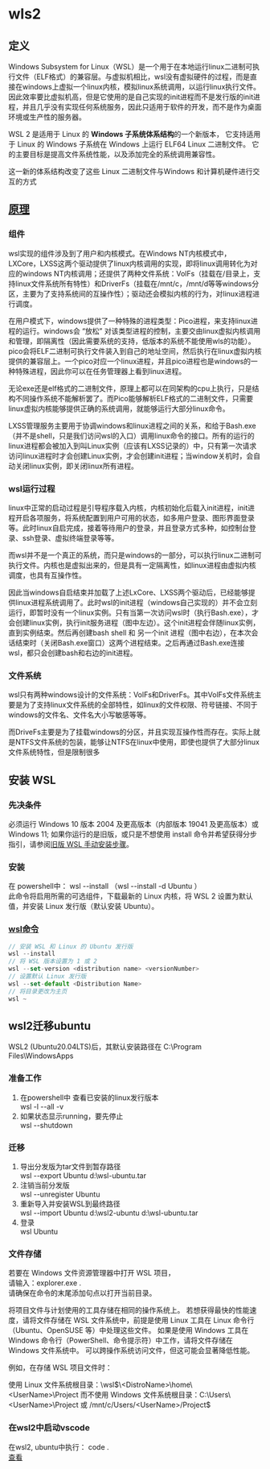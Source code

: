 # wls2
## 定义  
Windows Subsystem for Linux（WSL）是一个用于在本地运行linux二进制可执行文件（ELF格式）的兼容层。与虚拟机相比，wsl没有虚拟硬件的过程，而是直接在windows上虚拟一个linux内核，模拟linux系统调用，以运行linux执行文件。因此效率要比虚拟机高，但是它使用的是自己实现的init进程而不是发行版的init进程，并且几乎没有实现任何系统服务，因此只适用于软件的开发，而不是作为桌面环境或生产性的服务器。  

WSL 2 是适用于 Linux 的 <strong>Windows 子系统体系结构</strong>的一个新版本，
它支持适用于 Linux 的 Windows 子系统在 Windows 上运行 ELF64 Linux 二进制文件。 它的主要目标是提高文件系统性能，以及添加完全的系统调用兼容性。

这一新的体系结构改变了这些 Linux 二进制文件与Windows 和计算机硬件进行交互的方式

## [原理](https://blog.csdn.net/jdbdh/article/details/88653434)  
### 组件
wsl实现的组件涉及到了用户和内核模式。在Windows NT内核模式中，LXCore，LXSS这两个驱动提供了linux内核调用的实现，即将linux调用转化为对应的windows NT内核调用；还提供了两种文件系统：VolFs（挂载在/目录上，支持linux文件系统所有特性）和DriverFs（挂载在/mnt/c，/mnt/d等等windows分区，主要为了支持系统间的互操作性）；驱动还会模拟内核的行为，对linux进程进行调度。

在用户模式下，windows提供了一种特殊的进程类型：Pico进程，来支持linux进程的运行。windows会 “放松” 对该类型进程的控制，主要交由linux虚拟内核调用和管理，即隔离性（因此需要系统的支持，低版本的系统不能使用wls的功能）。pico会将ELF二进制可执行文件装入到自己的地址空间，然后执行在linux虚拟内核提供的兼容层上。一个pico对应一个linux进程，并且pico进程也是windows的一种特殊进程，因此你可以在任务管理器上看到linux进程。

无论exe还是elf格式的二进制文件，原理上都可以在同架构的cpu上执行，只是结构不同操作系统不能解析罢了。而Pico能够解析ELF格式的二进制文件，只需要linux虚拟内核能够提供正确的系统调用，就能够运行大部分linux命令。

LXSS管理服务主要用于协调windows和linux进程之间的关系，和给于Bash.exe（并不是shell，只是我们访问wsl的入口）调用linux命令的接口。所有的运行的linux进程都会被加入到叫Linux实例（应该有LXSS记录的）中，只有第一次请求访问linux进程时才会创建Linux实例，才会创建init进程；当window关机时，会自动关闭linux实例，即关闭linux所有进程。

### wsl运行过程
linux中正常的启动过程是引导程序载入内核，内核初始化后载入init进程，init进程开启各项服务，将系统配置到用户可用的状态，如多用户登录、图形界面登录等。此时linux自启完成，接着等待用户的登录，并且登录方式多种，如控制台登录、ssh登录、虚拟终端登录等等。

而wsl并不是一个真正的系统，而只是windows的一部分，可以执行linux二进制可执行文件。内核也是虚拟出来的，但是具有一定隔离性，如linux进程由虚拟内核调度，也具有互操作性。

因此当windows自启结束并加载了上述LxCore、LXSS两个驱动后，已经能够提供linux进程系统调用了。此时wsl的init进程（windows自己实现的）并不会立刻运行，即暂时没有一个linux实例。只有当第一次访问wsl时（执行Bash.exe），才会创建linux实例，执行init服务进程（图中左边）。这个init进程会伴随linux实例，直到实例结束。然后再创建bash shell 和 另一个init 进程（图中右边），在本次会话结束时（关闭Bash.exe窗口）这两个进程结束。之后再通过Bash.exe连接wsl，都只会创建bash和右边的init进程。
### 文件系统
wsl只有两种windows设计的文件系统：VolFs和DriverFs。其中VolFs文件系统主要是为了支持linux文件系统的全部特性，如linux的文件权限、符号链接、不同于windows的文件名、文件名大小写敏感等等。

而DriveFs主要是为了挂载windows的分区，并且实现互操作性而存在。实际上就是NTFS文件系统的包装，能够让NTFS在linux中使用，即使也提供了大部分linux文件系统特性，但是限制很多

## 安装 WSL
### 先决条件
必须运行 Windows 10 版本 2004 及更高版本（内部版本 19041 及更高版本）或 Windows 11;
如果你运行的是旧版，或只是不想使用 install 命令并希望获得分步指引，请参阅[旧版 WSL 手动安装步骤](https://docs.microsoft.com/zh-cn/windows/wsl/install-manual)。
### 安装
在 powershell中： wsl --install  （wsl --install -d Ubuntu  ）   
此命令将启用所需的可选组件，下载最新的 Linux 内核，将 WSL 2 设置为默认值，并安装 Linux 发行版（默认安装 Ubuntu）。  
### [wsl命令](https://docs.microsoft.com/zh-cn/windows/wsl/basic-commands)  
``` javascript
// 安装 WSL 和 Linux 的 Ubuntu 发行版
wsl --install 
// 将 WSL 版本设置为 1 或 2
wsl --set-version <distribution name> <versionNumber> 
// 设置默认 Linux 发行版
wsl --set-default <Distribution Name> 
// 将目录更改为主页
wsl ~
```
## wsl2迁移ubuntu  
WSL2 (Ubuntu20.04LTS)后，其默认安装路径在 C:\Program Files\WindowsApps  
### 准备工作
1. 在powershell中 查看已安装的linux发行版本  
wsl -l --all -v 
2. 如果状态显示running，要先停止  
wsl --shutdown  
### 迁移  
1. 导出分发版为tar文件到暂存路径  
wsl --export Ubuntu d:\\wsl-ubuntu.tar  
2. 注销当前分发版  
wsl --unregister Ubuntu
3. 重新导入并安装WSL到最终路径  
wsl --import Ubuntu d:\\wsl2-ubuntu d:\\wsl-ubuntu.tar
4. 登录  
wsl Ubuntu

### 文件存储
若要在 Windows 文件资源管理器中打开 WSL 项目，  
请输入：explorer.exe .  
请确保在命令的末尾添加句点以打开当前目录。

将项目文件与计划使用的工具存储在相同的操作系统上。
若想获得最快的性能速度，请将文件存储在 WSL 文件系统中，前提是使用 Linux 工具在 Linux 命令行（Ubuntu、OpenSUSE 等）中处理这些文件。 如果是使用 Windows 工具在 Windows 命令行（PowerShell、命令提示符）中工作，请将文件存储在 Windows 文件系统中。 可以跨操作系统访问文件，但这可能会显著降低性能。

例如，在存储 WSL 项目文件时：

使用 Linux 文件系统根目录：\\wsl$\<DistroName>\home\<UserName>\Project
而不使用 Windows 文件系统根目录：C:\Users\<UserName>\Project 或 /mnt/c/Users/<UserName>/Project$


### 在wsl2中启动vscode
在wsl2, ubuntu中执行： code .  
[查看](https://docs.microsoft.com/zh-cn/windows/wsl/tutorials/wsl-vscode)   


